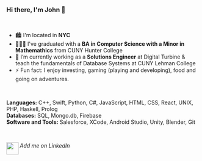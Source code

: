 ### Hi there, I'm John 👋

<br />

- 🏙 I'm located in **NYC**
- 👨🏼‍🎓 I've graduated with a **BA in Computer Science with a Minor in Mathemathics** from CUNY Hunter College 
- 🔭 I’m currently working as a **Solutions Engineer** at Digital Turbine & teach the fundamentals of Database Systems at CUNY Lehman College
- ⚡ Fun fact: I enjoy investing, gaming (playing and developing), food and going on adventures. 

<br />

**Languages:** C++, Swift, Python, C#, JavaScript, HTML, CSS, React, UNIX, PHP, Haskell, Prolog <br />
**Databases:** SQL, Mongo.db, Firebase <br />
**Software and Tools:** Salesforce, XCode, Android Studio, Unity, Blender, Git <br />

<br />

_Add me on LinkedIn_ [<img align="left" height="32" width="32" src="https://img.icons8.com/doodle/48/000000/linkedin--v2.png" />](https://www.linkedin.com/in/john-solano/)


<!--
**john-solano/john-solano** is a ✨ _special_ ✨ repository because its `README.md` (this file) appears on your GitHub profile.

Here are some ideas to get you started:

- 🔭 I’m currently working on ...
- 🌱 I’m currently learning ...
- 👯 I’m looking to collaborate on ...
- 🤔 I’m looking for help with ...
- 💬 Ask me about ...
- 📫 How to reach me: ...
- 😄 Pronouns: ...
- ⚡ Fun fact: ...
-->
